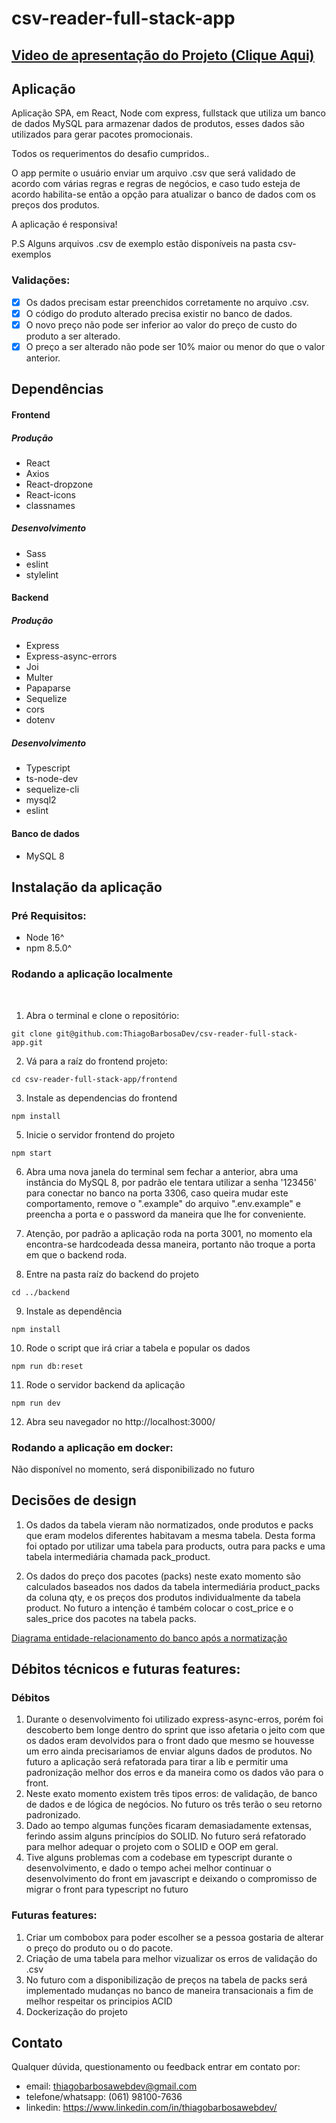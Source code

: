 # csv-reader-full-stack-app

## [Video de apresentação do Projeto (Clique Aqui)](https://youtube.com/watch?v=jbtfDtu18nc)
## Aplicação
Aplicação SPA, em React, Node com express, fullstack que utiliza um banco de dados MySQL para armazenar dados de produtos, esses dados são utilizados para gerar pacotes promocionais.

Todos os requerimentos do desafio cumpridos..

O app permite o usuário enviar um arquivo .csv que será validado de acordo com várias regras e regras de negócios, e caso tudo esteja de acordo habilita-se então a opção para atualizar o banco de dados com os preços dos produtos.

A aplicação é responsiva!

P.S Alguns arquivos .csv de exemplo estão disponíveis na pasta csv-exemplos

### Validações:

- [x] Os dados precisam estar preenchidos corretamente no arquivo .csv.
- [x] O código do produto alterado precisa existir no banco de dados.
- [x] O novo preço não pode ser inferior ao valor do preço de custo do produto a ser alterado.
- [x] O preço a ser alterado não pode ser 10% maior ou menor do que o valor anterior.

## Dependências
#### **Frontend**
##### Produção
* React
* Axios
* React-dropzone
* React-icons
* classnames

##### Desenvolvimento
* Sass
* eslint
* stylelint
  
#### **Backend**

##### Produção
* Express
* Express-async-errors
* Joi
* Multer
* Papaparse
* Sequelize
* cors
* dotenv

##### Desenvolvimento
* Typescript
* ts-node-dev
* sequelize-cli
* mysql2
* eslint

#### **Banco de dados**
* MySQL 8

## Instalação da aplicação

### Pré Requisitos:
* Node 16^
* npm 8.5.0^

### Rodando a aplicação localmente
<br>

1. Abra o terminal e clone o repositório:

```
git clone git@github.com:ThiagoBarbosaDev/csv-reader-full-stack-app.git
```

2. Vá para a raíz do frontend projeto:

```
cd csv-reader-full-stack-app/frontend
```


3. Instale as dependencias do frontend

```
npm install
```



5. Inicie o servidor frontend do projeto

```
npm start
```

6. Abra uma nova janela do terminal sem fechar a anterior, abra uma instância do MySQL 8, por padrão ele tentara utilizar a senha '123456' para conectar no banco na porta 3306, caso queira mudar este comportamento, remove o ".example" do arquivo ".env.example" e preencha a porta e o password da maneira que lhe for conveniente.

7. Atenção, por padrão a aplicação roda na porta 3001, no momento ela encontra-se hardcodeada dessa maneira, portanto não troque a porta em que o backend roda.


8. Entre na pasta raíz do backend do projeto

```
cd ../backend
```

9. Instale as dependência

```
npm install
```

10. Rode o script que irá criar a tabela e popular os dados
    
```
npm run db:reset
```
11. Rode o servidor backend da aplicação

```
npm run dev
```

12.  Abra seu navegador no http://localhost:3000/

### Rodando a aplicação em docker:
Não disponível no momento, será disponibilizado no futuro

## Decisões de design
1. Os dados da tabela vieram não normatizados, onde produtos e packs que eram modelos diferentes habitavam a mesma tabela. Desta forma foi optado por utilizar uma tabela para products, outra para packs e uma tabela intermediária chamada pack_product. 

2. Os dados do preço dos pacotes (packs) neste exato momento são calculados baseados nos dados da tabela intermediária product_packs da coluna qty, e os preços dos produtos individualmente da tabela product. No futuro a intenção é também colocar o cost_price e o sales_price dos pacotes na tabela packs.

[Diagrama entidade-relacionamento do banco após a normatização](https://i.imgur.com/2VjX9TQ.png)

## Débitos técnicos e futuras features:

### Débitos
1. Durante o desenvolvimento foi utilizado express-async-erros, porém foi descoberto bem longe dentro do sprint que isso afetaria o jeito com que os dados eram devolvidos para o front dado que mesmo se houvesse um erro ainda precisariamos de enviar alguns dados de produtos. No futuro a aplicação será refatorada para tirar a lib e permitir uma padronização melhor dos erros e da maneira como os dados vão para o front.
2. Neste exato momento existem três tipos erros: de validação, de banco de dados e de lógica de negócios. No futuro os três terão o seu retorno padronizado.
3. Dado ao tempo algumas funções ficaram demasiadamente extensas, ferindo assim alguns princípios do SOLID. No futuro será refatorado para melhor adequar o projeto com o SOLID e OOP em geral.
4. Tive alguns problemas com a codebase em typescript durante o desenvolvimento, e dado o tempo achei melhor continuar o desenvolvimento do front em javascript e deixando o compromisso de migrar o front para typescript no futuro

### Futuras features:
1. Criar um combobox para poder escolher se a pessoa gostaria de alterar o preço do produto ou o do pacote.
2. Criação de uma tabela para melhor vizualizar os erros de validação do .csv
3. No futuro com a disponibilização de preços na tabela de packs será implementado mudanças no banco de maneira transacionais a fim de melhor respeitar os principios ACID
4. Dockerização do projeto

## Contato
Qualquer dúvida, questionamento ou feedback entrar em contato por:
* email: thiagobarbosawebdev@gmail.com
* telefone/whatsapp: (061) 98100-7636
* linkedin: https://www.linkedin.com/in/thiagobarbosawebdev/


